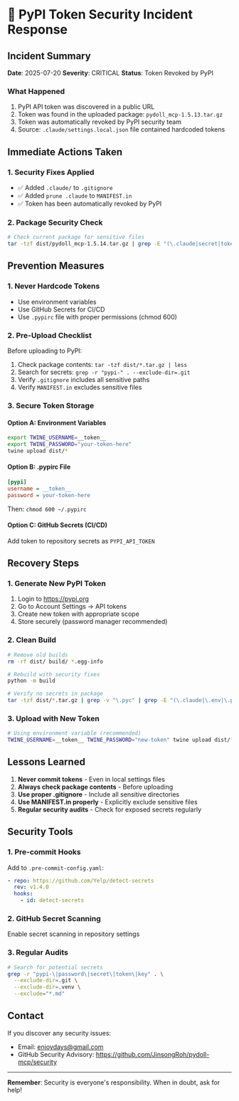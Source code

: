 # 🚨 PyPI Token Security Incident Response

## Incident Summary

**Date**: 2025-07-20
**Severity**: CRITICAL
**Status**: Token Revoked by PyPI

### What Happened

1. PyPI API token was discovered in a public URL
2. Token was found in the uploaded package: `pydoll_mcp-1.5.13.tar.gz`
3. Token was automatically revoked by PyPI security team
4. Source: `.claude/settings.local.json` file contained hardcoded tokens

## Immediate Actions Taken

### 1. Security Fixes Applied

- ✅ Added `.claude/` to `.gitignore`
- ✅ Added `prune .claude` to `MANIFEST.in`
- ✅ Token has been automatically revoked by PyPI

### 2. Package Security Check

```bash
# Check current package for sensitive files
tar -tzf dist/pydoll_mcp-1.5.14.tar.gz | grep -E "(\.claude|secret|token|key|password)"
```

## Prevention Measures

### 1. Never Hardcode Tokens

- Use environment variables
- Use GitHub Secrets for CI/CD
- Use `.pypirc` file with proper permissions (chmod 600)

### 2. Pre-Upload Checklist

Before uploading to PyPI:
1. Check package contents: `tar -tzf dist/*.tar.gz | less`
2. Search for secrets: `grep -r "pypi-" . --exclude-dir=.git`
3. Verify `.gitignore` includes all sensitive paths
4. Verify `MANIFEST.in` excludes sensitive files

### 3. Secure Token Storage

#### Option A: Environment Variables
```bash
export TWINE_USERNAME=__token__
export TWINE_PASSWORD="your-token-here"
twine upload dist/*
```

#### Option B: .pypirc File
```ini
[pypi]
username = __token__
password = your-token-here
```

Then: `chmod 600 ~/.pypirc`

#### Option C: GitHub Secrets (CI/CD)
Add token to repository secrets as `PYPI_API_TOKEN`

## Recovery Steps

### 1. Generate New PyPI Token

1. Login to https://pypi.org
2. Go to Account Settings → API tokens
3. Create new token with appropriate scope
4. Store securely (password manager recommended)

### 2. Clean Build

```bash
# Remove old builds
rm -rf dist/ build/ *.egg-info

# Rebuild with security fixes
python -m build

# Verify no secrets in package
tar -tzf dist/*.tar.gz | grep -v "\.pyc" | grep -E "(\.claude|\.env|\.pypirc|secret|token|password)"
```

### 3. Upload with New Token

```bash
# Using environment variable (recommended)
TWINE_USERNAME=__token__ TWINE_PASSWORD="new-token" twine upload dist/*
```

## Lessons Learned

1. **Never commit tokens** - Even in local settings files
2. **Always check package contents** - Before uploading
3. **Use proper .gitignore** - Include all sensitive directories
4. **Use MANIFEST.in properly** - Explicitly exclude sensitive files
5. **Regular security audits** - Check for exposed secrets regularly

## Security Tools

### 1. Pre-commit Hooks
Add to `.pre-commit-config.yaml`:
```yaml
- repo: https://github.com/Yelp/detect-secrets
  rev: v1.4.0
  hooks:
    - id: detect-secrets
```

### 2. GitHub Secret Scanning
Enable secret scanning in repository settings

### 3. Regular Audits
```bash
# Search for potential secrets
grep -r "pypi-\|password\|secret\|token\|key" . \
  --exclude-dir=.git \
  --exclude-dir=.venv \
  --exclude="*.md"
```

## Contact

If you discover any security issues:
- Email: enjoydays@gmail.com
- GitHub Security Advisory: https://github.com/JinsongRoh/pydoll-mcp/security

---

**Remember**: Security is everyone's responsibility. When in doubt, ask for help!